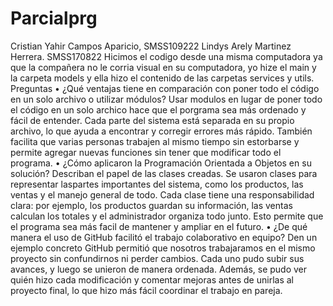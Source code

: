 # Parcialprg
Cristian Yahir Campos Aparicio, SMSS109222 
Lindys Arely Martinez Herrera. SMSS170822
Hicimos el codigo desde una misma computadora ya que la compañera no le corria visual en su computadora, yo hize el main y la carpeta models y ella hizo el contenido de las carpetas services y utils.
Preguntas
• ¿Qué ventajas tiene en comparación con poner todo el código en
un solo archivo o utilizar módulos?
Usar modulos en lugar de poner todo el código en un solo archico hace que el porgrama sea más ordenado y fácil de entender. Cada parte del sistema está separada en su propio archivo, lo que ayuda a encontrar y corregir errores más rápido. También facilita que varias personas trabajen al mismo tiempo sin estorbarse y permite agregar nuevas funciones sin tener que modificar todo el programa.
• ¿Cómo aplicaron la Programación Orientada a Objetos en su
solución? Describan el papel de las clases creadas.
Se usaron clases para representar laspartes importantes del sistema, como los productos, las ventas y el manejo general de todo. Cada clase tiene una responsabilidad clara: por ejemplo, los productos guardan su información, las ventas calculan los totales y el administrador organiza todo junto. Esto permite que el programa sea más facil de mantener y ampliar en el futuro.
• ¿De qué manera el uso de GitHub facilitó el trabajo colaborativo
en equipo? Den un ejemplo concreto
GitHub permitió que nosotros trabajaramos en el mismo proyecto sin confundirnos ni perder cambios. Cada uno pudo subir sus avances, y luego se unieron de manera ordenada. Además, se pudo ver quién hizo cada modificación y comentar mejoras antes de unirlas al proyecto final, lo que hizo más fácil coordinar el trabajo en pareja.
